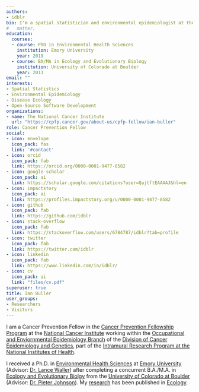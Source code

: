 ```yaml
---
authors:
- idblr
bio: I'm a spatial statistician and environmental epidemiologist at the NCI who codes in R.
#   matter.
education:
  courses:
  - course: PhD in Environmental Health Sciences
    institution: Emory University
    year: 2019
  - course: BA/MA in Ecology and Evolutionary Biology
    institution: University of Colorado at Boulder
    year: 2013
email: ""
interests:
- Spatial Statistics
- Environmental Epidemiology
- Disease Ecology
- Open-Source Software Development
organizations:
- name: The National Cancer Institute
  url: "https://cpfp.cancer.gov/about-us/cpfp-fellow/ian-buller"
role: Cancer Prevention Fellow
social:
- icon: envelope
  icon_pack: fas
  link: '#contact'
- icon: orcid
  icon_pack: fab
  link: https://orcid.org/0000-0001-9477-8582
- icon: google-scholar
  icon_pack: ai
  link: https://scholar.google.com/citations?user=QajtftEAAAAJ&hl=en
- icon: impactstory
  icon_pack: ai
  link: https://profiles.impactstory.org/u/0000-0001-9477-8582
- icon: github
  icon_pack: fab
  link: https://github.com/idblr
- icon: stack-overflow
  icon_pack: fab
  link: https://stackoverflow.com/users/6784787/idblr?tab=profile
- icon: twitter
  icon_pack: fab
  link: https://twitter.com/idblr
- icon: linkedin
  icon_pack: fab
  link: https://www.linkedin.com/in/idblr/  
- icon: cv
  icon_pack: ai
  link: "files/cv.pdf"
superuser: true
title: Ian Buller
user_groups:
- Researchers
- Visitors
---
```


I am a Cancer Prevention Fellow in the [Cancer Prevention Fellowship Program](https://cpfp.cancer.gov/) at the [National Cancer Institute](https://www.cancer.gov/) working within the [Occupational and Enviornmental Epidemiology Branch](https://dceg.cancer.gov/about/organization/programs-ebp/oeeb) of the [Division of Cancer Epidemiology and Genetics](https://dceg.cancer.gov/), part of the [Intramural Research Program at the National Institutes of Health](https://irp.nih.gov/). 

I received a Ph.D. in [Environmental Health Sciences](https://www.sph.emory.edu/departments/eh/degree-programs/phd/index.html) at [Emory University](http://www.emory.edu) (Advisor: [Dr. Lance Waller](https://sph.emory.edu/faculty/profile/index.php?FID=345)) after completing a concurrent B.A./M.A. in [Ecology and Evolutionary Biolgy](https://www.colorado.edu/ebio/) from the [University of Colorado at Boulder](https://www.colorado.edu/) (Advisor: [Dr. Pieter Johnson](https://www.colorado.edu/ebio/pieter-johnson)). My [research](https://profiles.impactstory.org/u/0000-0001-9477-8582) has been published in [Ecology](https://esajournals.onlinelibrary.wiley.com/journal/19399170).